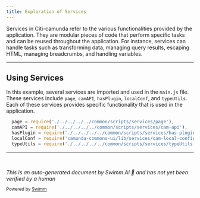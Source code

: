 ```yaml
---
title: Exploration of Services
---
```

Services in Citi-camunda refer to the various functionalities provided by the application. They are modular pieces of code that perform specific tasks and can be reused throughout the application. For instance, services can handle tasks such as transforming data, managing query results, escaping HTML, managing breadcrumbs, and handling variables.

<SwmSnippet path="/webapps/frontend/ui/cockpit/client/scripts/services/main.js" line="27">

---

## Using Services

In this example, several services are imported and used in the `main.js` file. These services include `page`, `camAPI`, `hasPlugin`, `localConf`, and `typeUtils`. Each of these services provides specific functionality that is used in the application.

```javascript
  page = require('./../../../../common/scripts/services/page'),
  camAPI = require('./../../../../common/scripts/services/cam-api'),
  hasPlugin = require('./../../../../common/scripts/services/has-plugin'),
  localConf = require('camunda-commons-ui/lib/services/cam-local-configuration'),
  typeUtils = require('./../../../../common/scripts/services/typeUtils'),
```

---

</SwmSnippet>

&nbsp;

*This is an auto-generated document by Swimm AI 🌊 and has not yet been verified by a human*

<SwmMeta version="3.0.0" repo-id="Z2l0aHViJTNBJTNBQ2l0aS1jYW11bmRhJTNBJTNBZ2lsYWRuYXZvdA==" repo-name="Citi-camunda" doc-type="overview"><sup>Powered by [Swimm](/)</sup></SwmMeta>
